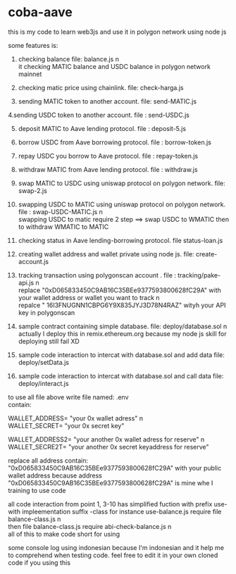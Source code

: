 # coba-aave

this is my code to learn web3js and use it in polygon network using node js

some features is:

1. checking balance file:  balance.js  n\
    it checking MATIC balance and USDC balance in polygon network mainnet
    
    
2. checking matic price using chainlink.   file:  check-harga.js

3. sending MATIC token to another account.    file:  send-MATIC.js

4.sending USDC token to another account.  file : send-USDC.js

5. deposit MATIC to Aave lending protocol.  file :   deposit-5.js

6. borrow USDC from Aave borrowing protocol. file : borrow-token.js

7. repay USDC you borrow to Aave protocol. file : repay-token.js

8. withdraw MATIC from Aave lending protocol. file : withdraw.js

9. swap MATIC to USDC using uniswap protocol on polygon network.   file: swap-2.js

10. swapping USDC to MATIC using uniswap protocol on polygon network.  file : swap-USDC-MATIC.js   n\
     swapping USDC to matic require 2 step ==> swap USDC to WMATIC then to withdraw WMATIC to MATIC
     
11. checking status in Aave lending-borrowing protocol. file status-loan.js

12. creating wallet address and wallet private using node js.  file: create-account.js

13. tracking transaction using polygonscan account .  file : tracking/pake-api.js  n\
    replace "0xD065833450C9AB16C35BEe9377593800628fC29A" with your wallet address or wallet you want to track   n\
    repalce " 16I3FNUGNN1CBPG6Y9X835JYJ3D78N4RAZ" wityh your API key in polygonscan
    
14. sample contract containing simple database. file: deploy/database.sol  n\
      actually I deploy this in remix.ethereum.org   because my node js skill for deploying still fail XD
      
15. sample code interaction to intercat with database.sol and add data     file: deploy/setData.js

16. sample code interaction to intercat with database.sol and call data     file: deploy/interact.js






to use all file above write file named: .env   
contain:

WALLET_ADDRESS= "your 0x wallet adress"  n\
WALLET_SECRET= "your 0x secret key"

WALLET_ADDRESS2= "your another 0x wallet adress for reserve"  n\
WALLET_SECRE2T= "your another 0x secret keyaddress for reserve"

replace all address contain: "0xD065833450C9AB16C35BEe9377593800628fC29A"  with your public wallet address because address "0xD065833450C9AB16C35BEe9377593800628fC29A"  is mine whe I training to use code


all code interaction from point 1, 3-10     has simplified fuction with prefix  use-  with impleementation suffix  -class   for instance  use-balance.js    require file  balance-class.js   n\
then file  balance-class.js  require abi-check-balance.js  n\
all of this to make code short for using

some console log using indonesian because I'm indonesian and it help me to comprehend when testing code. feel free to edit it in your own cloned code if you using this
